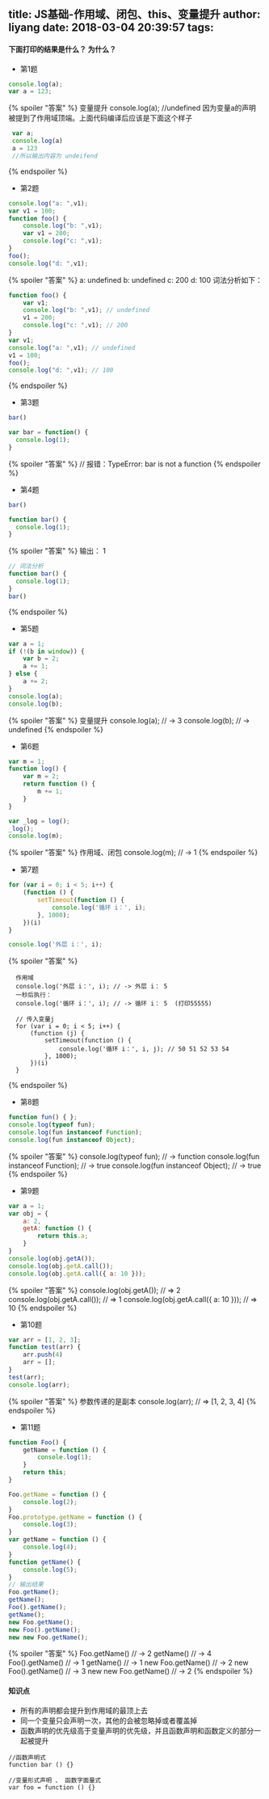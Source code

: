 title: JS基础-作用域、闭包、this、变量提升
author: liyang
date: 2018-03-04 20:39:57
tags:
---
#### 下面打印的结果是什么？ 为什么？

- 第1题

```js
console.log(a);
var a = 123; 
```
{% spoiler "答案" %}
  变量提升
  console.log(a);  //undefined
  因为变量a的声明被提到了作用域顶端。上面代码编译后应该是下面这个样子
  ```js
   var a;
   console.log(a)
   a = 123
   //所以输出内容为 undeifend
  ```
{% endspoiler %}

- 第2题

```js
console.log("a: ",v1);
var v1 = 100;
function foo() {
    console.log("b: ",v1);
    var v1 = 200;
    console.log("c: ",v1);
}
foo();
console.log("d: ",v1);

```

{% spoiler "答案" %}
a:  undefined
b:  undefined
c:  200
d:  100
词法分析如下：
```js
function foo() {
	var v1;
    console.log("b: ",v1); // undefined
    v1 = 200;
    console.log("c: ",v1); // 200
}
var v1;
console.log("a: ",v1); // undefined
v1 = 100;
foo();
console.log("d: ",v1); // 100
```
{% endspoiler %}

- 第3题

```js
bar()

var bar = function() {
  console.log(1);
}
```
{% spoiler "答案" %}
// 报错：TypeError: bar is not a function
{% endspoiler %}

- 第4题

```js
bar()

function bar() {
  console.log(1);
}
```
{% spoiler "答案" %}
输出： 1
```js 
// 词法分析
function bar() {
  console.log(1);
}
bar()
```
{% endspoiler %}

- 第5题 

```js
var a = 1;
if (!(b in window)) {
    var b = 2;
    a += 1;
} else {
    a += 2;
}
console.log(a);
console.log(b);
```

{% spoiler "答案" %}
  变量提升
  console.log(a); // ->  3
  console.log(b); // ->  undefined
{% endspoiler %}

- 第6题 

```js
var m = 1;
function log() {
    var m = 2;
    return function () {
        m += 1;
    }
}

var _log = log();
_log();
console.log(m);
```
{% spoiler "答案" %}
作用域、闭包
console.log(m); // -> 1
{% endspoiler %}

- 第7题

```js
for (var i = 0; i < 5; i++) {
    (function () {
        setTimeout(function () {
            console.log('循环 i：', i);
        }, 1000);
    })(i)
}

console.log('外层 i：', i);
```

{% spoiler "答案" %}
```
  作用域
  console.log('外层 i：', i); // -> 外层 i： 5
  一秒后执行：
  console.log('循环 i：', i); // -> 循环 i： 5  (打印55555)

  // 传入变量j
  for (var i = 0; i < 5; i++) {
      (function (j) {
          setTimeout(function () {
              console.log('循环 i：', i, j); // 50 51 52 53 54
          }, 1000);
      })(i)
  }
```
{% endspoiler %}

- 第8题

```js
function fun() { };
console.log(typeof fun);
console.log(fun instanceof Function);
console.log(fun instanceof Object);
```
{% spoiler "答案" %}
console.log(typeof fun); // -> function
console.log(fun instanceof Function); // -> true
console.log(fun instanceof Object); // -> true
{% endspoiler %}

- 第9题

```js
var a = 1;
var obj = {
    a: 2,
    getA: function () {
        return this.a;
    }
}
console.log(obj.getA()); 
console.log(obj.getA.call());
console.log(obj.getA.call({ a: 10 }));
```
{% spoiler "答案" %}
console.log(obj.getA()); // => 2
console.log(obj.getA.call()); // => 1
console.log(obj.getA.call({ a: 10 })); // => 10
{% endspoiler %}

- 第10题

```js
var arr = [1, 2, 3];
function test(arr) {
    arr.push(4)
    arr = [];
}
test(arr);
console.log(arr);
```
{% spoiler "答案" %}
参数传递的是副本
console.log(arr); // => [1, 2, 3, 4]
{% endspoiler %}

- 第11题

```js
function Foo() { 
    getName = function () {
        console.log(1);
    }
    return this;
}

Foo.getName = function () {
    console.log(2);
}
Foo.prototype.getName = function () {
    console.log(3);
}
var getName = function () {
    console.log(4);
}
function getName() {
    console.log(5);
}
// 输出结果
Foo.getName();
getName();
Foo().getName();
getName();
new Foo.getName();
new Foo().getName();
new new Foo.getName();
```

{% spoiler "答案" %}
Foo.getName() // -> 2
getName() // -> 4
Foo().getName() // -> 1
getName() // -> 1
new Foo.getName() // -> 2
new Foo().getName() // -> 3
new new Foo.getName() // -> 2
{% endspoiler %}

#### 知识点

- 所有的声明都会提升到作用域的最顶上去
- 同一个变量只会声明一次，其他的会被忽略掉或者覆盖掉
- 函数声明的优先级高于变量声明的优先级，并且函数声明和函数定义的部分一起被提升

```
//函数声明式
function bar () {}

//变量形式声明 、 函数字面量式
var foo = function () {}
```